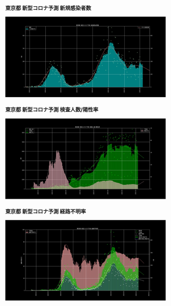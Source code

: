 ### 東京都 新型コロナ予測 新規感染者数

![新規感染者数](https://github.com/geneasyura/cov19-hm/blob/master/images/tokyo.jpg?raw=true)


### 東京都 新型コロナ予測 検査人数/陽性率

![検査人数-陽性率](https://github.com/geneasyura/cov19-hm/blob/master/images/tokyo-rate.jpg?raw=true)


### 東京都 新型コロナ予測 経路不明率

![経路不明率](https://github.com/geneasyura/cov19-hm/blob/master/images/tokyo-track.jpg?raw=true)
